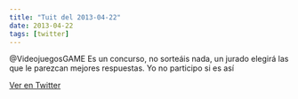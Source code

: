 ```yaml
---
title: "Tuit del 2013-04-22"
date: 2013-04-22
tags: [twitter]
---
```


@VideojuegosGAME Es un concurso, no sorteáis nada, un jurado elegirá las que le parezcan mejores respuestas. Yo no participo si es así



[Ver en Twitter](https://twitter.com/i/web/status/326466445364064256)
